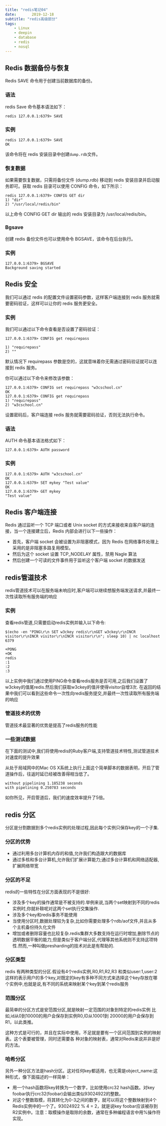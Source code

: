 ```yaml
---
title: "redis笔记04"
date:       2019-12-18
subtitle: "redis高级部分"
tags:
	- Linux
	- deepin
	- database
	- redis
	- nosql
---
```

  
  
  






## Redis 数据备份与恢复
Redis SAVE 命令用于创建当前数据库的备份。

### 语法
redis Save 命令基本语法如下：

```
redis 127.0.0.1:6379> SAVE 
```

### 实例

```
redis 127.0.0.1:6379> SAVE 
OK
```

该命令将在 redis 安装目录中创建`dump.rdb`文件。

### 恢复数据
如果需要恢复数据，只需将备份文件 (dump.rdb) 移动到 redis 安装目录并启动服务即可。获取 redis 目录可以使用 CONFIG 命令，如下所示：
```
redis 127.0.0.1:6379> CONFIG GET dir
1) "dir"
2) "/usr/local/redis/bin"
```

以上命令 CONFIG GET dir 输出的 redis 安装目录为 /usr/local/redis/bin。

### Bgsave
创建 redis 备份文件也可以使用命令 BGSAVE，该命令在后台执行。

### 实例

```
127.0.0.1:6379> BGSAVE
Background saving started
```

## Redis 安全
我们可以通过 redis 的配置文件设置密码参数，这样客户端连接到 redis 服务就需要密码验证，这样可以让你的 redis 服务更安全。

### 实例
我们可以通过以下命令查看是否设置了密码验证：

```
127.0.0.1:6379> CONFIG get requirepass

1) "requirepass"
2) ""
```
默认情况下 requirepass 参数是空的，这就意味着你无需通过密码验证就可以连接到 redis 服务。

你可以通过以下命令来修改该参数：

```
127.0.0.1:6379> CONFIG set requirepass "w3cschool.cn"
OK
127.0.0.1:6379> CONFIG get requirepass
1) "requirepass"
2) "w3cschool.cn"
```

设置密码后，客户端连接 redis 服务就需要密码验证，否则无法执行命令。

### 语法
AUTH 命令基本语法格式如下：

```
127.0.0.1:6379> AUTH password
```

### 实例

```
127.0.0.1:6379> AUTH "w3cschool.cn"
OK
127.0.0.1:6379> SET mykey "Test value"
OK
127.0.0.1:6379> GET mykey
"Test value"
```


## Redis 客户端连接
Redis 通过监听一个 TCP 端口或者 Unix socket 的方式来接收来自客户端的连接，当一个连接建立后，Redis 内部会进行以下一些操作：

- 首先，客户端 socket 会被设置为非阻塞模式，因为 Redis 在网络事件处理上采用的是非阻塞多路复用模型。
- 然后为这个 socket 设置 TCP_NODELAY 属性，禁用 Nagle 算法
- 然后创建一个可读的文件事件用于监听这个客户端 socket 的数据发送

## redis管道技术
redis管道技术可以在服务端未响应时,客户端可以继续想服务端发送请求,并最终一次性读取所有服务端的响应

### 实例
查看redis管道,只需要启动redis实例并输入以下命令:

```
$(echo -en "PING\r\n SET w3ckey redis\r\nGET w3ckey\r\nINCR visitor\r\nINCR visitor\r\nINCR visitor\r\n"; sleep 10) | nc localhost 6379

+PONG
+OK
redis
:1
:2
:3
```
以上实例中我们通过使用PING命令查看redis服务是否可用,之后我们设置了w3ckey的值尾redis.然后我们获取w3ckey的值并使得visitor自增3次.
在返回的结果中我们可以看到这些命令一次性向redis服务提交,并最终一次性读取所有服务端的响应

### 管道技术的优势
管道技术最显著的优势是提高了redis服务的性能
### 一些测试数据
在下面的测试中,我们将使用redis的Ruby客户端,支持管道技术特性,测试管道技术对速度的提升效果

从处于局域网中的Mac OS X系统上执行上面这个简单脚本的数据表明，开启了管道操作后，往返时延已经被改善得相当低了。

```
without pipelining 1.185238 seconds 
with pipelining 0.250783 seconds
```

如你所见，开启管道后，我们的速度效率提升了5倍。

## redis 分区
分区是分割数据到多个redis实例的处理过程,因此每个实例只保存key的一个子集.

### 分区的优势
- 通过利用多台计算机内存的和值,允许我们构造跟大的数据库
- 通过多核和多台计算机,允许我们扩展计算能力;通过多台计算机和网络适配器,扩展网络带宽

### 分区的不足
redis的一些特性在分区方面表现的不是很好:
- 涉及多个key的操作通常是不被支持的.举例来说,当两个set映射到不同的redis实例时,你就补鞥呢对这两个set执行交集操作.
- 涉及多个key和redis事务不能使用
- 当使用分区时,数据处理较为复杂,比如你需要处理多个rdb/aof文件,并且从多个主机备份持久化文件
- 增加或者删除容量也比较复杂.redis集群大多数支持在运行时增加,删除节点的透明数据平衡的能力,但是类似于客户端分区,代理等其他系统则不支持这项特性.然而,一种叫做presharding的技术对此是有帮助的.

### 分区类型
redis 有两种类型的分区.假设有4个redis实例,R0,R1,R2,R3 和类似user:1,user:2这样的表示用户的多个key,对既定的key有多种不同方式来选择这个key存放在哪个实例中,也就是说,有不同的系统来映射某个key到某个redis服务

### 范围分区
最简单的分区方式是安范围分区,就是映射一定范围的对象到特定的redis实例
比如,id从0到10000的用户会保存到实例R0,ID从10001到 20000的用户会保存到R1，以此类推。

这种方式是可行的，并且在实际中使用，不足就是要有一个区间范围到实例的映射表。这个表要被管理，同时还需要各 种对象的映射表，通常对Redis来说并非是好的方法。

### 哈希分区
另外一种分区方法是hash分区。这对任何key都适用，也无需是object_name:这种形式，像下面描述的一样简单：

- 用一个hash函数将key转换为一个数字，比如使用crc32 hash函数。对key foobar执行crc32(foobar)会输出类似93024922的整数。
- 对这个整数取模，将其转化为0-3之间的数字，就可以将这个整数映射到4个Redis实例中的一个了。93024922 % 4 = 2，就是说key foobar应该被存到R2实例中。注意：取模操作是取除的余数，通常在多种编程语言中用%操作符实现。













































